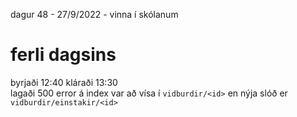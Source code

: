 dagur 48 - 27/9/2022 - vinna í skólanum

# ferli dagsins
byrjaði 12:40 kláraði 13:30  
lagaði 500 error á index var að vísa í `vidburdir/<id>` en nýja slóð er `vidburdir/einstakir/<id>`